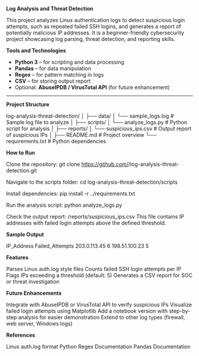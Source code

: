 **Log Analysis and Threat Detection**

This project analyzes Linux authentication logs to detect suspicious login attempts, such as repeated failed SSH logins, and generates a report of potentially malicious IP addresses. It is a beginner-friendly cybersecurity project showcasing log parsing, threat detection, and reporting skills.

**Tools and Technologies**

- **Python 3** – for scripting and data processing  
- **Pandas** – for data manipulation  
- **Regex** – for pattern matching in logs  
- **CSV** – for storing output report  
- Optional: **AbuseIPDB / VirusTotal API** (for future enhancement)

---

**Project Structure**

log-analysis-threat-detection/
│
├── data/
│ └── sample_logs.log # Sample log file to analyze
│
├── scripts/
│ └── analyze_logs.py # Python script for analysis
│
├── reports/
│ └── suspicious_ips.csv # Output report of suspicious IPs
│
├── README.md # Project overview
└── requirements.txt # Python dependencies


**How to Run**

Clone the repository:
git clone https://github.com/<your-username>/log-analysis-threat-detection.git

Navigate to the scripts folder:
cd log-analysis-threat-detection/scripts

Install dependencies:
pip install -r ../requirements.txt

Run the analysis script:
python analyze_logs.py

Check the output report:
/reports/suspicious_ips.csv
This file contains IP addresses with failed login attempts above the defined threshold.

**Sample Output**

IP_Address	Failed_Attempts
203.0.113.45	6
198.51.100.23	5

**Features**

Parses Linux auth.log style files
Counts failed SSH login attempts per IP
Flags IPs exceeding a threshold (default: 5)
Generates a CSV report for SOC or threat investigation

**Future Enhancements**

Integrate with AbuseIPDB or VirusTotal API to verify suspicious IPs
Visualize failed login attempts using Matplotlib
Add a notebook version with step-by-step analysis for easier demonstration
Extend to other log types (firewall, web server, Windows logs)

**References**

Linux auth.log format
Python Regex Documentation
Pandas Documentation
